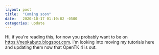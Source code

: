 ```yaml
---
layout: post
title:  "Coming soon"
date:   2020-10-17 01:10:02 -0500
categories: update
---
```


Hi, if you're reading this, for now you probably want to be on https://neokabuto.blogspot.com. I'm looking into moving my tutorials here and updating them now that OpenTK 4 is out. 